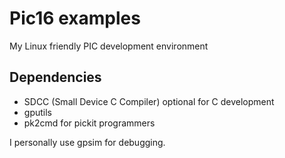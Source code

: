 # Pic16 examples
My Linux friendly PIC development environment

## Dependencies
 - SDCC (Small Device C Compiler) optional for C development
 - gputils
 - pk2cmd for pickit programmers

I personally use gpsim for debugging.

